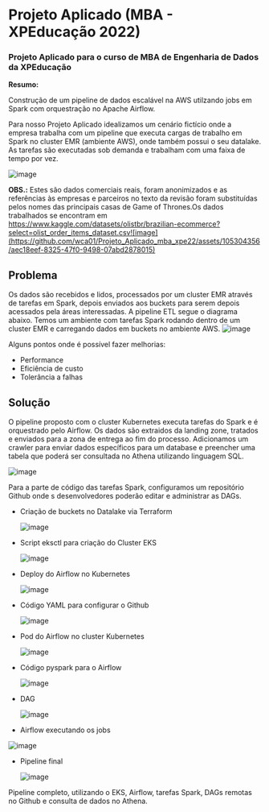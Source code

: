 # **Projeto Aplicado (MBA - XPEducação 2022)**

### Projeto Aplicado para o curso de MBA de Engenharia de Dados da XPEducação


**Resumo:** 

Construção de um pipeline de dados escalável na AWS utilzando jobs em Spark com orquestração no Apache Airflow.

Para nosso Projeto Aplicado idealizamos um cenário fictício onde a empresa trabalha com um pipeline que executa cargas de trabalho em Spark no cluster EMR (ambiente AWS), onde também possui o seu datalake. As tarefas são executadas sob demanda e trabalham com uma faixa de tempo por vez. 
 
![image](https://github.com/wca01/Projeto_Aplicado_mba_xpe22/assets/105304356/6f9eb14c-aac8-45ee-a1cb-e399d2e3c9a5)


**OBS.:** Estes são dados comerciais reais, foram anonimizados e as referências às empresas e parceiros no texto da revisão foram substituídas pelos nomes das principais casas de Game of Thrones.Os dados trabalhados se encontram em https://www.kaggle.com/datasets/olistbr/brazilian-ecommerce?select=olist_order_items_dataset.csv![image](https://github.com/wca01/Projeto_Aplicado_mba_xpe22/assets/105304356/aec18eef-8325-47f0-9498-07abd2878015)



## Problema

Os dados são recebidos e lidos, processados por um cluster EMR através de tarefas em Spark, depois enviados aos buckets para serem depois acessados pela áreas interessadas. A pipeline ETL segue o diagrama abaixo.
Temos um ambiente com tarefas Spark rodando dentro de um cluster EMR e carregando dados em buckets no ambiente AWS.
![image](https://github.com/wca01/Projeto_Aplicado_mba_xpe22/assets/105304356/0c186922-4586-4002-99a3-c22347cc96d9)

Alguns pontos onde é possível fazer melhorias:

* Performance
* Eficiência de custo
* Tolerância a falhas


## Solução

O pipeline proposto com o cluster Kubernetes executa tarefas do Spark e é orquestrado pelo Airflow. Os dados são extraidos da landing zone, tratados e enviados para a zona de entrega ao fim do processo. Adicionamos um crawler para enviar dados específicos para um database e preencher uma tabela que poderá ser consultada no Athena utilizando linguagem SQL.

![image](https://github.com/wca01/Projeto_Aplicado_mba_xpe22/assets/105304356/bde9d388-145e-456e-8523-3dd1ff1937a3)

Para a parte de código das tarefas Spark, configuramos um repositório Github onde s desenvolvedores poderão editar e administrar as DAGs.

* Criação de buckets no Datalake via Terraform
  
  ![image](https://github.com/wca01/Projeto_Aplicado_mba_xpe22/assets/105304356/387e8954-0f27-40d6-94db-27b7e8c1d6e9)

* Script eksctl para criação do Cluster EKS
  
  ![image](https://github.com/wca01/Projeto_Aplicado_mba_xpe22/assets/105304356/9df61c90-36d7-4531-b90c-b96b6a845ed3)

* Deploy do Airflow no Kubernetes
  
  ![image](https://github.com/wca01/Projeto_Aplicado_mba_xpe22/assets/105304356/d7fedd66-b61f-4c53-8f8a-0463130541d9)

* Código YAML para configurar o Github
  
  ![image](https://github.com/wca01/Projeto_Aplicado_mba_xpe22/assets/105304356/ea7ab2a3-47a6-4afc-9a15-207155d9d954)

* Pod do Airflow no cluster Kubernetes
  
  ![image](https://github.com/wca01/Projeto_Aplicado_mba_xpe22/assets/105304356/2dc110f9-68fa-4b1f-9d82-9d3e1d0381d6)

* Código pyspark para o Airflow
  
  ![image](https://github.com/wca01/Projeto_Aplicado_mba_xpe22/assets/105304356/0ca2fa36-9648-44f3-95a3-e6c89c2e164e)

* DAG
  
  ![image](https://github.com/wca01/Projeto_Aplicado_mba_xpe22/assets/105304356/ecaaf201-7f67-4258-ae0a-6e0c1ee5e4f4)

* Airflow executando os jobs
  
![image](https://github.com/wca01/Projeto_Aplicado_mba_xpe22/assets/105304356/e9eea4ea-7ab7-4959-bc3e-fc64e631bbc2)


* Pipeline final

  ![image](https://github.com/wca01/Projeto_Aplicado_mba_xpe22/assets/105304356/a81250a3-2c85-41e0-b5dd-64b44b6206b2)

Pipeline completo, utilizando o EKS, Airflow, tarefas Spark, DAGs remotas no Github e consulta de dados no Athena.






